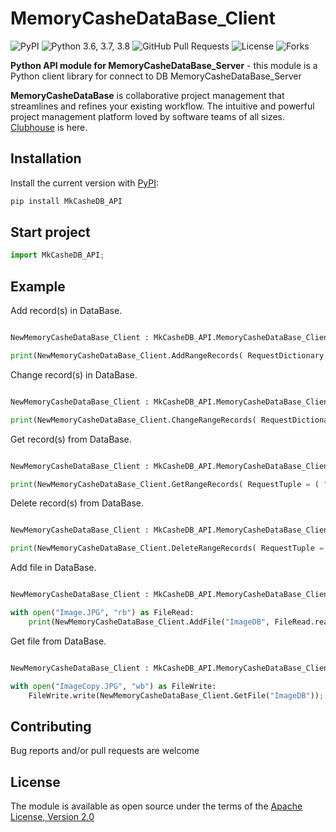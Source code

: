 # MemoryCasheDataBase_Client

![PyPI](https://img.shields.io/pypi/v/clubhouse_api?color=orange) ![Python 3.6, 3.7, 3.8](https://img.shields.io/pypi/pyversions/clubhouse?color=blueviolet) ![GitHub Pull Requests](https://img.shields.io/github/issues-pr/peopl3s/club-house-api?color=blueviolet) ![License](https://img.shields.io/pypi/l/clubhouse-api?color=blueviolet) ![Forks](https://img.shields.io/github/forks/peopl3s/club-house-api?style=social)

**Python API module for MemoryCasheDataBase_Server** - this module is a Python client library for connect to DB MemoryCasheDataBase_Server


**MemoryCasheDataBase** is collaborative project management that streamlines and refines your existing workflow. The intuitive and powerful project management platform loved by software teams of all sizes. [Clubhouse](https://clubhouse.io) is here.


## Installation

Install the current version with [PyPI](https://pypi.org/project/MemoryCasheDataBase_Client/):

```bash
pip install MkCasheDB_API 
```

## Start project 
```python 
import MkCasheDB_API; 

```


## Example

Add record(s) in DataBase.

```python

NewMemoryCasheDataBase_Client : MkCasheDB_API.MemoryCasheDataBase_Client = MkCasheDB_API.MemoryCasheDataBase_Client()

print(NewMemoryCasheDataBase_Client.AddRangeRecords( RequestDictionary = dict( ( ( "Key", "Value" ), ( "Key #2", "Value #2" ) ) ) )) 

``` 

Change record(s) in DataBase. 

```python 

NewMemoryCasheDataBase_Client : MkCasheDB_API.MemoryCasheDataBase_Client = MkCasheDB_API.MemoryCasheDataBase_Client()

print(NewMemoryCasheDataBase_Client.ChangeRangeRecords( RequestDictionary = dict( ( ( "Key", "ValueNew" ), ) ) )) 

```	

Get record(s) from DataBase. 

```python 

NewMemoryCasheDataBase_Client : MkCasheDB_API.MemoryCasheDataBase_Client = MkCasheDB_API.MemoryCasheDataBase_Client()

print(NewMemoryCasheDataBase_Client.GetRangeRecords( RequestTuple = ( "Key", "Key #2" ) )) 

``` 

Delete record(s) from DataBase. 

```python 

NewMemoryCasheDataBase_Client : MkCasheDB_API.MemoryCasheDataBase_Client = MkCasheDB_API.MemoryCasheDataBase_Client()

print(NewMemoryCasheDataBase_Client.DeleteRangeRecords( RequestTuple = ( "Key #2", ) )) 

``` 

Add file in DataBase. 

```python 

NewMemoryCasheDataBase_Client : MkCasheDB_API.MemoryCasheDataBase_Client = MkCasheDB_API.MemoryCasheDataBase_Client() 

with open("Image.JPG", "rb") as FileRead: 
    print(NewMemoryCasheDataBase_Client.AddFile("ImageDB", FileRead.read())); 

```

Get file from DataBase. 

```python 

NewMemoryCasheDataBase_Client : MkCasheDB_API.MemoryCasheDataBase_Client = MkCasheDB_API.MemoryCasheDataBase_Client() 

with open("ImageCopy.JPG", "wb") as FileWrite: 
    FileWrite.write(NewMemoryCasheDataBase_Client.GetFile("ImageDB")); 

``` 


## Contributing

Bug reports and/or pull requests are welcome


## License

The module is available as open source under the terms of the [Apache License, Version 2.0](https://opensource.org/licenses/Apache-2.0)


